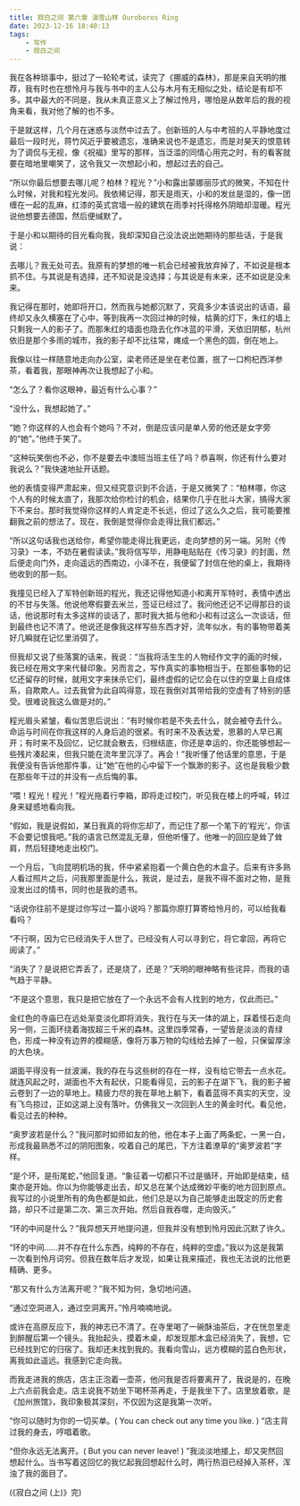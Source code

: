 ```yaml
---
title: 寂白之间 第六章 滇雪山林 Ouroboros Ring
date: 2023-12-16 18:40:13
tags:
    - 写作
    - 寂白之间
---
```

我在各种琐事中，挺过了一轮轮考试，读完了《挪威的森林》，那是来自天明的推荐，我有时也在想怜月与我与书中的主人公与木月有无相似之处，结论是有却不多。其中最大的不同是，我从未真正意义上了解过怜月，哪怕是从数年后的我的视角来看，我对他了解的也不多。
<!--more-->
于是就这样，几个月在迷惑与淡然中过去了。创新班的人与中考班的人平静地度过最后一段时光，蒋竹风近乎要被遗忘，准确来说也不是遗忘，而是对昊天的恨意转为了调侃与无视，像《祝福》里写的那样，当泛滥的同情心用完之时，有的看客就要在暗地里嘲笑了，这令我又一次想起小和，想起过去的自己。

“所以你最后想要去哪儿呢？柏林？程光？”小和露出蒙娜丽莎式的微笑，不知在什么时候，对我和程光发问。我依稀记得，那天是雨天，小和的发丝是湿的，像一团缠在一起的乱麻，红漆的英式宫墙一般的建筑在雨季衬托得格外阴暗却湿暖。程光说他想要去德国，然后便缄默了。

于是小和以期待的目光看向我，我却深知自己没法说出她期待的那些话，于是我说：

去哪儿？我无处可去。我原有的梦想的唯一机会已经被我放弃掉了，不如说是根本抓不住。与其说是有选择，还不知说是没选择；与其说是有未来，还不如说是没未来。

我记得在那时，她即将开口，然而我与她都沉默了，究竟多少本该说出的话语，最终却又永久横塞在了心中，等到我再一次回过神的时候，枯黄的灯下，朱红的墙上只剩我一人的影子了。而那朱红的墙面也隐去化作冰蓝的平滑，天依旧阴郁，杭州依旧是那个多雨的城市，我的影子却不比往常，瘫成一个黑色的圆，倒在地上。

我像以往一样随意地走向办公室，梁老师还是坐在老位置，抿了一口枸杞西洋参茶，看着我，那眼神再次让我想起了小和。

“怎么了？看你这眼神，最近有什么心事？”

“没什么，我想起她了。”

“她？你这样的人也会有个她吗？不对，倒是应该问是单人旁的他还是女字旁的“她”。”他终于笑了。

“这种玩笑倒也不必，你不是要去中澳班当班主任了吗？恭喜啊，你还有什么要对我说么？”我快速地扯开话题。

他的表情变得严肃起来，但又经究意识到不合适，于是又微笑了：“柏林哪，你这个人有的时候太直了，我那次给你检讨的机会，结果你几乎在批斗大家，搞得大家下不来台。那时我觉得你这样的人肯定走不长远，但过了这么久之后，我可能要推翻我之前的想法了。现在，我倒是觉得你会走得比我们都远。”

“所以这句话我也送给你，希望你能走得比我更远，走向梦想的另一端。另附《传习录》一本，不妨在暑假读读。”我将信写毕，用静电贴贴在《传习录》的封面，然后便走向门外，走向遥远的西南边，小泽不在，我便留了封信在他的桌上，我期待他收到的那一刻。

我撞见已经入了军特创新班的程光，我还记得他知道小和离开军特时，表情中透出的不甘与失落。他说他寒假要去米兰，签证已经过了。我问他还记不记得那日的谈话，他说那时有太多这样的谈话了，那时我大抵与他和小和有过这么一次谈话，但到最终也记不清了。他说还是像我这样写些东西才好，流年似水，有的事物带着美好几瞬就在记忆里消弭了。

但我却又说了些落寞的话来，我说：“当我将活生生的人物经作文字的画的时候，我已经在用文字来代替印象。另而言之，写作真实的事物相当于。在那些事物的记忆还留存的时候，就用文字来抹杀它们，最终虚假的记忆会在以住的空巢上自成体系，自欺欺人。过去我曾为此自鸣得意，现在我倒对其带给我的空虚有了特别的感受。很难说我这么做是对的。”

程光眉头紧皱，看似苦思后说出：“有时候你若是不失去什么，就会被夺去什么。命运与时间在你我这样的人身后追的很紧。有时来不及表达爱，思慕的人早已离开；有时来不及回忆，记忆就会散去，归根结底，你还是幸运的，你还能够想起一些残片凑起来，但我只能在流年里沉浮了。再会！”我听懂了他话里的意思，于是我便没有告诉他那件事，让“她”在他的心中留下一个飘渺的影子。这也是我极少数在那些年干过的并没有一点后悔的事。

“喂！程光！程光！”程光拖着行李箱，即将走过校门，听见我在楼上的呼喊，转过身来疑惑地看向我。

“假如，我是说假如，某日我真的将你忘却了，而记住了那一个笔下的’程光‘，你该不会要记恨我吧。”我的语言已然混乱无章，但他听懂了。他唯一的回应是耸了耸肩，然后轻捷地走出校门。

一个月后，飞向昆明机场的我，怀中紧紧抱着一个黄白色的木盒子。后来有许多熟人看过照片之后，问我那里面是什么，我说，是过去，是我不得不面对之物，是我没发出过的情书，同时也是我的遗书。

“话说你往前不是提过你写过一篇小说吗？那篇你原打算寄给怜月的，可以给我看看吗？

“不行啊，因为它已经消失于人世了。已经没有人可以寻到它，将它拿回，再将它阅读了。”

“消失了？是说把它弄丢了，还是烧了，还是？”天明的眼神略有些诧异，而我的语气趋于平静。

“不是这个意思，我只是把它放在了一个永远不会有人找到的地方，仅此而已。”

金红色的寺庙已在远处渐变淡化即将消失，我行在与天一体的湖上，踩着怪石走向另一侧，三面环绕着海拔超三千米的森林。这里四季常春，一望皆是淡淡的青绿色，形成一种没有边界的模糊感，像将万事万物的勾线给去掉了一般，只保留厚涂的大色块。

湖面平得没有一丝波澜，我的存在与这些树的存在一样，没有给它带去一点水花。就连风起之时，湖面也不大有起伏，只能看得见，云的影子在湖下飞，我的影子被云卷到了一边的草地上。精疲力尽的我在草地上躺下，看着蓝得不真实的天空，没有飞鸟掠过，正如这湖上没有落叶。仿佛我又一次回到人生的黄金时代。看见他，看见过去的种种。

“奥罗波若是什么？”我问那时如师如友的他，他在本子上画了两条蛇，一黑一白，形成我最熟悉不过的阴阳图象，咬着自己的尾巴，下方注着潦草的“奥罗波若”字样。

“是个环，是衔尾蛇，”他回复道。“象征着一切都只不过是循环，开始即是结束，结束亦是开始。你以为你能够走出去，却又总在某个达成微妙平衡的地方回到原点。我写过的小说里所有的角色都是如此，他们总是以为自己能够走出既定的历史套路，却只不过是第二次、第三次开始。然后自我吞噬，走向毁灭。”

“环的中间是什么？”我异想天开地提问道，但我并没有想到怜月因此沉默了许久。

“环的中间……并不存在什么东西，纯粹的不存在，纯粹的空虚。”我以为这是我第一次看到怜月词穷。但我在数年后才发现，如果让我来描述，我也无法说的比他更精确、更多。

“那又有什么方法离开呢？”我不知为何，急切地问道。

“通过空洞进入，通过空洞离开。”怜月喃喃地说。

或许在高原反应下，我的神志已不清了。在寺里喝了一碗酥油茶后，才在恍忽里走到醉醒后第一个镜头。我抬起头，摸着木桌，却发现那木盒已经消失了，我想，它已经找到它的归宿了。我却还未找到我的。我看向雪山，远方模糊的蓝白色形状，离我如此遥远。我感到它走向我。

而我走进我的旅店，店主正泡着一壶茶，他问我是否将要离开了，我说是的，在晚上六点前我会走。店主说我不妨坐下喝杯茶再走，于是我坐下了。店里放着歌，是《加州旅馆》，我印象极其深刻，不仅因为这是我第一次听。

“你可以随时为你的一切买单。( You can check out any time you like. ) “店主背过我的身去，哼唱着歌。

“但你永远无法离开。( But you can never leave! ) ”我淡淡地接上，却又突然回想起什么。当书写着这回忆的我忆起我回想起什么时，两行热泪已经掉入茶杯，浑浊了我的面目了。

(《寂白之间 (上)》完)